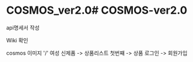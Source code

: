 # COSMOS_ver2.0# COSMOS-ver2.0

api명세서 작성

Wiki 확인

cosmos 이미지 '/'
여성 신제품 -> 상품리스트 첫번쨰 -> 상품
로그인 -> 회원가입
